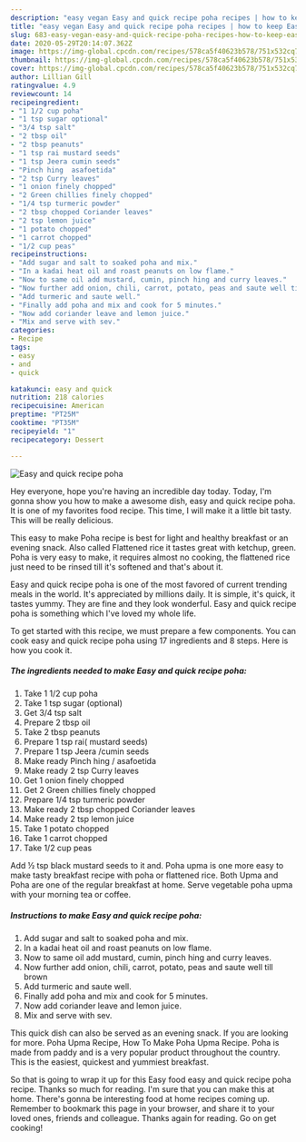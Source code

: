 ```yaml
---
description: "easy vegan Easy and quick recipe poha recipes | how to keep Easy and quick recipe poha"
title: "easy vegan Easy and quick recipe poha recipes | how to keep Easy and quick recipe poha"
slug: 683-easy-vegan-easy-and-quick-recipe-poha-recipes-how-to-keep-easy-and-quick-recipe-poha
date: 2020-05-29T20:14:07.362Z
image: https://img-global.cpcdn.com/recipes/578ca5f40623b578/751x532cq70/easy-and-quick-recipe-poha-recipe-main-photo.jpg
thumbnail: https://img-global.cpcdn.com/recipes/578ca5f40623b578/751x532cq70/easy-and-quick-recipe-poha-recipe-main-photo.jpg
cover: https://img-global.cpcdn.com/recipes/578ca5f40623b578/751x532cq70/easy-and-quick-recipe-poha-recipe-main-photo.jpg
author: Lillian Gill
ratingvalue: 4.9
reviewcount: 14
recipeingredient:
- "1 1/2 cup poha"
- "1 tsp sugar optional"
- "3/4 tsp salt"
- "2 tbsp oil"
- "2 tbsp peanuts"
- "1 tsp rai mustard seeds"
- "1 tsp Jeera cumin seeds"
- "Pinch hing  asafoetida"
- "2 tsp Curry leaves"
- "1 onion finely chopped"
- "2 Green chillies finely chopped"
- "1/4 tsp turmeric powder"
- "2 tbsp chopped Coriander leaves"
- "2 tsp lemon juice"
- "1 potato chopped"
- "1 carrot chopped"
- "1/2 cup peas"
recipeinstructions:
- "Add sugar and salt to soaked poha and mix."
- "In a kadai heat oil and roast peanuts on low flame."
- "Now to same oil add mustard, cumin, pinch hing and curry leaves."
- "Now further add onion, chili, carrot, potato, peas and saute well till brown"
- "Add turmeric and saute well."
- "Finally add poha and mix and cook for 5 minutes."
- "Now add coriander leave and lemon juice."
- "Mix and serve with sev."
categories:
- Recipe
tags:
- easy
- and
- quick

katakunci: easy and quick 
nutrition: 218 calories
recipecuisine: American
preptime: "PT25M"
cooktime: "PT35M"
recipeyield: "1"
recipecategory: Dessert

---
```



![Easy and quick recipe poha](https://img-global.cpcdn.com/recipes/578ca5f40623b578/751x532cq70/easy-and-quick-recipe-poha-recipe-main-photo.jpg)

Hey everyone, hope you're having an incredible day today. Today, I'm gonna show you how to make a awesome dish, easy and quick recipe poha. It is one of my favorites food recipe. This time, I will make it a little bit tasty. This will be really delicious.

This easy to make Poha recipe is best for light and healthy breakfast or an evening snack. Also called Flattened rice it tastes great with ketchup, green. Poha is very easy to make, it requires almost no cooking, the flattened rice just need to be rinsed till it&#39;s softened and that&#39;s about it.

Easy and quick recipe poha is one of the most favored of current trending meals in the world. It's appreciated by millions daily. It is simple, it's quick, it tastes yummy. They are fine and they look wonderful. Easy and quick recipe poha is something which I've loved my whole life.


To get started with this recipe, we must prepare a few components. You can cook easy and quick recipe poha using 17 ingredients and 8 steps. Here is how you cook it.

<!--inarticleads1-->

##### The ingredients needed to make Easy and quick recipe poha:

1. Take 1 1/2 cup poha
1. Take 1 tsp sugar (optional)
1. Get 3/4 tsp salt
1. Prepare 2 tbsp oil
1. Take 2 tbsp peanuts
1. Prepare 1 tsp rai( mustard seeds)
1. Prepare 1 tsp Jeera /cumin seeds
1. Make ready Pinch hing / asafoetida
1. Make ready 2 tsp Curry leaves
1. Get 1 onion finely chopped
1. Get 2 Green chillies finely chopped
1. Prepare 1/4 tsp turmeric powder
1. Make ready 2 tbsp chopped Coriander leaves
1. Make ready 2 tsp lemon juice
1. Take 1 potato chopped
1. Take 1 carrot chopped
1. Take 1/2 cup peas


Add ½ tsp black mustard seeds to it and. Poha upma is one more easy to make tasty breakfast recipe with poha or flattened rice. Both Upma and Poha are one of the regular breakfast at home. Serve vegetable poha upma with your morning tea or coffee. 

<!--inarticleads2-->

##### Instructions to make Easy and quick recipe poha:

1. Add sugar and salt to soaked poha and mix.
1. In a kadai heat oil and roast peanuts on low flame.
1. Now to same oil add mustard, cumin, pinch hing and curry leaves.
1. Now further add onion, chili, carrot, potato, peas and saute well till brown
1. Add turmeric and saute well.
1. Finally add poha and mix and cook for 5 minutes.
1. Now add coriander leave and lemon juice.
1. Mix and serve with sev.


This quick dish can also be served as an evening snack. If you are looking for more. Poha Upma Recipe, How To Make Poha Upma Recipe. Poha is made from paddy and is a very popular product throughout the country. This is the easiest, quickest and yummiest breakfast. 

So that is going to wrap it up for this Easy food easy and quick recipe poha recipe. Thanks so much for reading. I'm sure that you can make this at home. There's gonna be interesting food at home recipes coming up. Remember to bookmark this page in your browser, and share it to your loved ones, friends and colleague. Thanks again for reading. Go on get cooking!
